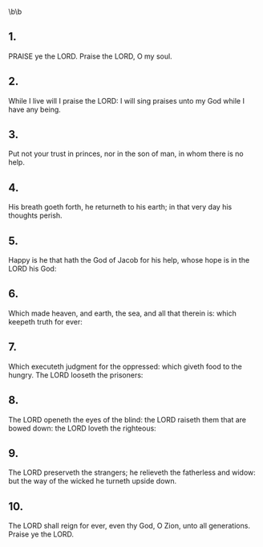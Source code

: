 \b\b
## 1.
PRAISE ye the LORD.  Praise the LORD, O my soul.
## 2.
While I live will I praise the LORD: I will sing praises unto my God while I have any being.
## 3.
Put not your trust in princes, nor in the son of man, in whom there is no help.
## 4.
His breath goeth forth, he returneth to his earth; in that very day his thoughts perish.
## 5.
Happy is he that hath the God of Jacob for his help, whose hope is in the LORD his God:
## 6.
Which made heaven, and earth, the sea, and all that therein is: which keepeth truth for ever:
## 7.
Which executeth judgment for the oppressed: which giveth food to the hungry.  The LORD looseth the prisoners:
## 8.
The LORD openeth the eyes of the blind: the LORD raiseth them that are bowed down: the LORD loveth the righteous:
## 9.
The LORD preserveth the strangers; he relieveth the fatherless and widow: but the way of the wicked he turneth upside down.
## 10.
The LORD shall reign for ever, even thy God, O Zion, unto all generations.  Praise ye the LORD.
